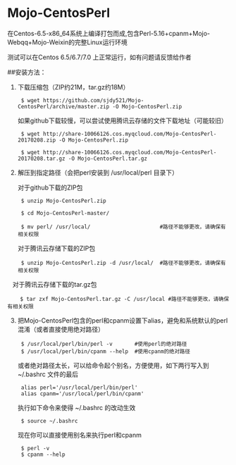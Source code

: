 # Mojo-CentosPerl

在Centos-6.5-x86_64系统上编译打包而成,包含Perl-5.16+cpanm+Mojo-Webqq+Mojo-Weixin的完整Linux运行环境

测试可以在Centos 6.5/6.7/7.0 上正常运行，如有问题请反馈给作者

##安装方法：

1. 下载压缩包（ZIP约21M，tar.gz约18M）

        $ wget https://github.com/sjdy521/Mojo-CentosPerl/archive/master.zip -O Mojo-CentosPerl.zip

    如果github下载较慢，可以尝试使用腾讯云存储的文件下载地址（可能较旧）

        $ wget http://share-10066126.cos.myqcloud.com/Mojo-CentosPerl-20170208.zip -O Mojo-CentosPerl.zip
        
        $ wget http://share-10066126.cos.myqcloud.com/Mojo-CentosPerl-20170208.tar.gz -O Mojo-CentosPerl.tar.gz
        

2. 解压到指定路径（会把perl安装到 /usr/local/perl 目录下）
   
   对于github下载的ZIP包 

        $ unzip Mojo-CentosPerl.zip
        
        $ cd Mojo-CentosPerl-master/
        
        $ mv perl/ /usr/local/                      #路径不能够更改，请确保有相关权限

    对于腾讯云存储下载的ZIP包
    
        $ unzip Mojo-CentosPerl.zip -d /usr/local/  #路径不能够更改，请确保有相关权限    
        
    对于腾讯云存储下载的tar.gz包

        $ tar zxf Mojo-CentosPerl.tar.gz -C /usr/local #路径不能够更改，请确保有相关权限

3. 把Mojo-CentosPerl包含的perl和cpanm设置下alias，避免和系统默认的perl混淆（或者直接使用绝对路径）

        $ /usr/local/perl/bin/perl -v       #使用perl的绝对路径
        $ /usr/local/perl/bin/cpanm --help  #使用cpanm的绝对路径

   或者绝对路径太长，可以给命令起个别名，方便使用，如下两行写入到 ~/.bashrc 文件的最后

        alias perl='/usr/local/perl/bin/perl'
        alias cpanm='/usr/local/perl/bin/cpanm' 

    执行如下命令来使得 ~/.bashrc 的改动生效

        $ source ~/.bashrc

    现在你可以直接使用别名来执行perl和cpanm
        
        $ perl -v 
        $ cpanm --help
